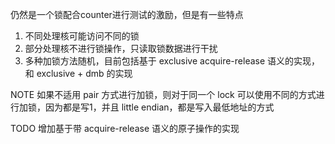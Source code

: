 仍然是一个锁配合counter进行测试的激励，但是有一些特点
1. 不同处理核可能访问不同的锁
2. 部分处理核不进行锁操作，只读取锁数据进行干扰
3. 多种加锁方法随机，目前包括基于 exclusive acquire-release 语义的实现，和 exclusive + dmb 的实现

NOTE
如果不适用 pair 方式进行加锁，则对于同一个 lock 可以使用不同的方式进行加锁，因为都是写1，并且 little endian，都是写入最低地址的方式

TODO
增加基于带 acquire-release 语义的原子操作的实现
